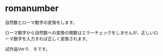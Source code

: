 # romanumber

自然数とローマ数字の変換をします。

ローマ数字から自然数への変換の関数はエラーチェックをしませんが、正しいローマ数字を入力すれば正しく変換されます。

試作品Ver０．８です。
